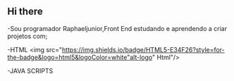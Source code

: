 ## Hi there 

-Sou programador Raphaeljunior,Front End estudando e aprendendo a criar projetos com;

-HTML <img src="https://img.shields.io/badge/HTML5-E34F26?style=for-the-badge&logo=html5&logoColor=white"alt-logo" Html"/>



-JAVA SCRIPTS 

